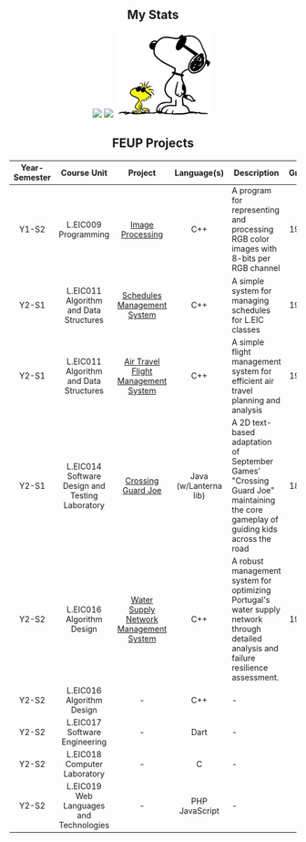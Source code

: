 <h2 align="center">My Stats</h2> 
<p align="center">
  <a href="#"><img src="https://github-readme-stats.vercel.app/api?username=yz1go&hide_border=true&show_icons=true&bg_color=00000000&theme=nord#gh-dark-mode-only" height="200"/></a>
  <a href="#"><img src="https://github-readme-stats.vercel.app/api/top-langs/?username=yz1go&hide_border=true&exclude_repo=calculator_remaster&layout=compact&card_width=200px&bg_color=00000000&theme=nord#gh-dark-mode-only" height="200"/></a>
  <a href="#"><img src="snoopy.png" height="150px" /></a>
</p>

<h2 align="center">FEUP Projects</h2> 

| Year-Semester | Course Unit | Project | Language(s) | Description | Grade 
|:-:|:-:|:-:|:-:|-|:-:| 
| Y1-S2 | L.EIC009 Programming | [Image Processing](https://github.com/YZ1GO/L.EIC009_P_PRJ) | C++ | A program for representing and processing RGB color images with 8-bits per RGB channel | 19.80 |
| Y2-S1 | L.EIC011 Algorithm and Data Structures | [Schedules Management System](https://github.com/YZ1GO/L.EIC011_AED_PRJ01) | C++ | A simple system for managing schedules for L.EIC classes | 19.75 |
| Y2-S1 | L.EIC011 Algorithm and Data Structures | [Air Travel Flight Management System](https://github.com/YZ1GO/L.EIC011_AED_PRJ02) | C++ | A simple flight management system for efficient air travel planning and analysis | 19.20 |
| Y2-S1 | L.EIC014 Software Design and Testing Laboratory | [Crossing Guard Joe](https://github.com/YZ1GO/L.EIC014_LDTS_PRJ01) | Java (w/Lanterna lib) | A 2D text-based adaptation of September Games' "Crossing Guard Joe" maintaining the core gameplay of guiding kids across the road | 18.60 |
| Y2-S2 | L.EIC016 Algorithm Design | [Water Supply Network Management System](https://github.com/YZ1GO/L.EIC016_DA_PRJ01) | C++ | A robust management system for optimizing Portugal's water supply network through detailed analysis and failure resilience assessment. | 19.05 |
| Y2-S2 | L.EIC016 Algorithm Design | - []() | C++ | - | - |
| Y2-S2 | L.EIC017 	Software Engineering | - []() | Dart | - | - |
| Y2-S2 | L.EIC018 Computer Laboratory | - []() | C | - | - |
| Y2-S2 | L.EIC019 Web Languages and Technologies | - []() | PHP JavaScript | - | - |

